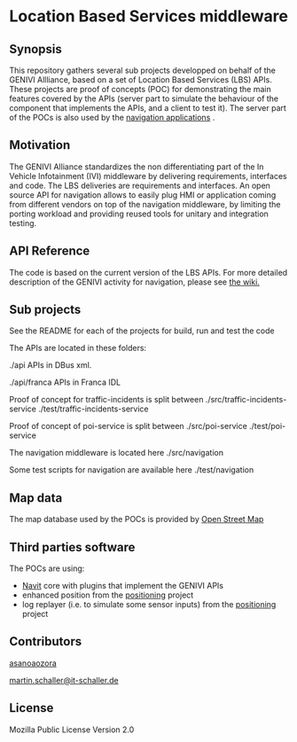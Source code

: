 # Location Based Services middleware

## Synopsis

This repository gathers several sub projects developped on behalf of the GENIVI Allliance, based on a set of Location Based Services (LBS) APIs.
These projects are proof of concepts (POC) for demonstrating the main features covered by the APIs (server part to simulate the behaviour of the component that implements the APIs, and a client to test it).
The server part of the POCs is also used by the [navigation applications](https://github.com/GENIVI/navigation-application) . 

## Motivation

The GENIVI Alliance standardizes the non differentiating part of the In Vehicle Infotainment (IVI) middleware by delivering requirements, interfaces and code. The LBS deliveries are requirements and interfaces. 
An open source API for navigation allows to easily plug HMI or application coming from different vendors on top of the navigation middleware, by limiting the porting workload and providing reused tools for unitary and integration testing.


## API Reference

The code is based on the current version of the LBS APIs. For more detailed description of the GENIVI activity for navigation, please see [the wiki.](https://at.projects.genivi.org/wiki/display/NAV/IVI+Navigation+Home) 

## Sub projects

See the README for each of the projects for build, run and test the code

The APIs are located in these folders:

./api
APIs in DBus xml. 

./api/franca
APIs in Franca IDL

Proof of concept for traffic-incidents is split between
./src/traffic-incidents-service
./test/traffic-incidents-service

Proof of concept of poi-service is split between
./src/poi-service
./test/poi-service

The navigation middleware is located here
./src/navigation

Some test scripts for navigation are available here
./test/navigation

## Map data
The map database used by the POCs is provided by [Open Street Map](https://www.openstreetmap.org/) 

## Third parties software

The POCs are using:
- [Navit](https://github.com/navit-gps/navit/)  core with plugins that implement the GENIVI APIs
- enhanced position from the [positioning](https://github.com/GENIVI/positioning)  project
- log replayer (i.e. to simulate some sensor inputs) from the [positioning](https://github.com/GENIVI/positioning)  project

## Contributors
[asanoaozora](https://github.com/asanoaozora) 

<martin.schaller@it-schaller.de>

## License

Mozilla Public License Version 2.0


